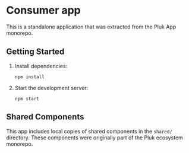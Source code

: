 # Consumer app

This is a standalone application that was extracted from the Pluk App monorepo.

## Getting Started

1. Install dependencies:
   ```
   npm install
   ```

2. Start the development server:
   ```
   npm start
   ```

## Shared Components

This app includes local copies of shared components in the `shared/` directory.
These components were originally part of the Pluk ecosystem monorepo.
